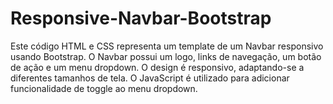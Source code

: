 # Responsive-Navbar-Bootstrap
Este código HTML e CSS representa um template de um Navbar responsivo usando Bootstrap. O Navbar possui um logo, links de navegação, um botão de ação e um menu dropdown. O design é responsivo, adaptando-se a diferentes tamanhos de tela. O JavaScript é utilizado para adicionar funcionalidade de toggle ao menu dropdown.
